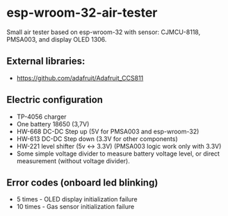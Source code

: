 # esp-wroom-32-air-tester
Small air tester based on esp-wroom-32 with sensor: CJMCU-8118, PMSA003, and display OLED 1306.

## External libraries:
* https://github.com/adafruit/Adafruit_CCS811

## Electric configuration
* TP-4056 charger
* One battery 18650 (3,7V)
* HW-668 DC-DC Step up (5V for PMSA003 and esp-wroom-32)
* HW-613 DC-DC Step down (3.3V for other components)
* HW-221 level shifter (5v <-> 3.3V) (PMSA003 logic work only with 3.3V)
* Some simple voltage divider to measure battery voltage level, or direct measurement (without voltage divider).

## Error codes (onboard led blinking)
* 5 times - OLED display initialization failure
* 10 times - Gas sensor initialization failure